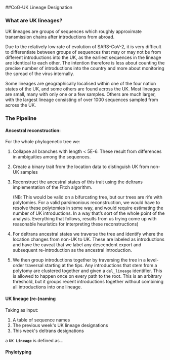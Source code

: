 ##CoG-UK Lineage Designation

### What are UK lineages?

UK lineages are groups of sequences which roughly approximate transmission chains after introductions from abroad. 

Due to the relatively low rate of evolution of SARS-CoV-2, it is very difficult to differentiate between groups of sequences that may or may not be from different introductions into the UK, as the earliest sequences in the lineage are identical to each other. The intention therefore is less about counting the precise number of introductions into the country and more about monitoring the spread of the virus internally.

Some lineages are geographically localised within one of the four nation states of the UK, and some others are found across the UK. Most lineages are small, many with only one or a few samples. Others are much larger, with the largest lineage consisting of over 1000 sequences sampled from across the UK.   

### The Pipeline

#### Ancestral reconstruction:

For the whole phylogenetic tree we:

1. Collapse all branches with length < 5E-6. These result from differences in ambiguities among the sequences.

2. Create a binary trait from the location data to distinguish UK from non-UK samples

3. Reconstruct the ancestral states of this trait using the deltrans implementation of the Fitch algorithm.

	(NB: This would be valid on a bifurcating tree, but our trees are rife with polytomies.  For a valid parsimonious reconstruction, we would have to resolve these polytomies in some way, and would require estimating the number of UK introductions. In a way that’s sort of the whole point of the analysis. Everything that follows, results from us trying come up with reasonable heuristics for interpreting these reconstructions)
	
4. For deltrans ancestral states we traverse the tree and identify where the location changes from non-UK to UK. These are labeled as introductions and have the caveat that we label any descendent export and subsequent re-introduction as the ancestral introduction.

5. We then group introductions together by traversing the tree in a level-order traversal starting at the tips. Any introductions that stem from a polytomy are clustered together and given a `del_lineage` identifier.  This is allowed to happen once on every path to the root.  This is an arbitrary threshold, but it groups recent introductions together without combining all introductions into one lineage.

#### UK lineage (re-)naming

Taking as input:

1. A table of sequence names
2. The previous week's UK lineage designations 
3. This week's deltrans designations

a **`UK Lineage`** is defined as...


#### Phylotyping




